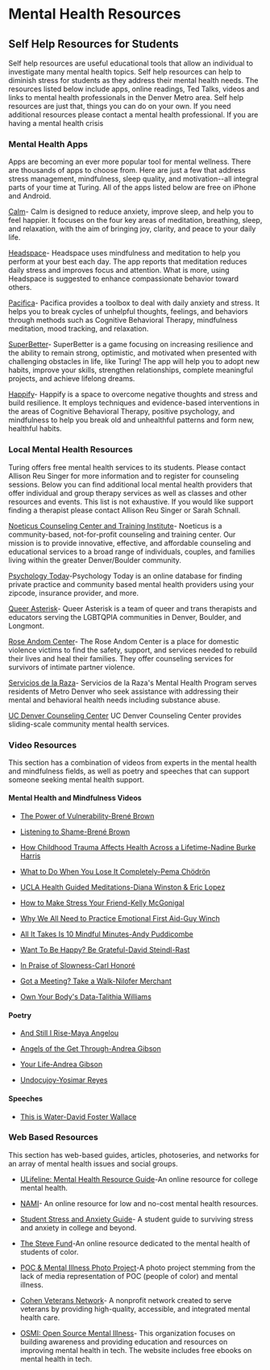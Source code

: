 # Mental Health Resources

## Self Help Resources for Students
Self help resources are useful educational tools that allow an individual to investigate many mental health topics. Self help resources can help to diminish stress for students as they address their mental health needs. The resources listed below include apps, online readings, Ted Talks, videos and links to mental health professionals in the Denver Metro area. Self help resources are just that, things you can do on your own. If you need additional resources please contact a mental health professional. If you are having a mental health crisis

### Mental Health Apps
Apps are becoming an ever more popular tool for mental wellness. There are thousands of apps to choose from. Here are just a few that address stress management, mindfulness, sleep quality, and motivation--all integral parts of your time at Turing. All of the apps listed below are free on iPhone and Android. 

[Calm](https://www.calm.com "Calm")- Calm is designed to reduce anxiety, improve sleep, and help you to feel happier. It focuses on the four key areas of meditation, breathing, sleep, and relaxation, with the aim of bringing joy, clarity, and peace to your daily life.  

[Headspace](https://www.headspace.com "Headspace")- Headspace uses mindfulness and meditation to help you perform at your best each day. The app reports that meditation reduces daily stress and improves focus and attention. What is more, using Headspace is suggested to enhance compassionate behavior toward others. 

[Pacifica](https://www.thinkpacifica.com "Pacifica")- Pacifica provides a toolbox to deal with daily anxiety and stress. It helps you to break cycles of unhelpful thoughts, feelings, and behaviors through methods such as Cognitive Behavioral Therapy, mindfulness meditation, mood tracking, and relaxation.

[SuperBetter](https://www.superbetter.com "SuperBetter")- SuperBetter is a game focusing on increasing resilience and the ability to remain strong, optimistic, and motivated when presented with challenging obstacles in life, like Turing! The app will help you to adopt new habits, improve your skills, strengthen relationships, complete meaningful projects, and achieve lifelong dreams.

[Happify](https://www.happify.com/?srid=ggl_sem_org&c1=112833461&c2=&c3=4979217221,happify&gclid=EAIaIQobChMIueHJpYPe3AIVCqlpCh3OnAf6EAAYASAAEgLvgfD_BwE "Happify")- Happify is a space to overcome negative thoughts and stress and build resilience. It employs techniques and evidence-based interventions in the areas of Cognitive Behavioral Therapy, positive psychology, and mindfulness to help you break old and unhealthful patterns and form new, healthful habits.

### Local Mental Health Resources
Turing offers free mental health services to its students. Please contact Allison Reu Singer for more information and to register for counseling sessions. Below you can find additional local mental health providers that offer individual and group therapy services as well as classes and other resources and events. This list is not exhaustive. If you would like support finding a therapist please contact Allison Reu Singer or Sarah Schnall.   

[Noeticus Counseling Center and Training Institute](http://www.noeticus.org/ "Noeticus Counseling Center and Training Institute")- Noeticus is a community-based, not-for-profit counseling and training center. Our mission is to provide innovative, effective, and affordable counseling and educational services to a broad range of individuals, couples, and families living within the greater Denver/Boulder community.

[Psychology Today](https://www.psychologytoday.com/us "Psychology Today")-Psychology Today is an online database for finding private practice and community based mental health providers using your zipcode, insurance provider, and more.  

[Queer Asterisk](http://www.queerasterisk.com "Queer Asterisk")- Queer Asterisk is a team of queer and trans therapists and educators serving the LGBTQPIA communities in Denver, Boulder, and Longmont. 

[Rose Andom Center](http://roseandomcenter.org "Rose Andom Center")- The Rose Andom Center is a place for domestic violence victims to find the safety, support, and services needed to rebuild their lives and heal their families. They offer counseling services for survivors of intimate partner violence. 

[Servicios de la Raza](http://serviciosdelaraza.org/mental-health/ "Servicios de la Raza")- Servicios de la Raza's Mental Health Program serves residents of Metro Denver who seek assistance with addressing their mental and behavioral health needs including substance abuse.

[UC Denver Counseling Center](http://www.ucdenver.edu/life/services/counseling-center/Pages/default.aspx  "UC Denver Counseling Center") UC Denver Counseling Center provides sliding-scale community mental health services.  

### Video Resources
This section has a combination of videos from experts in the mental health and mindfulness fields, as well as poetry and speeches that can support someone seeking mental health support.

#### Mental Health and Mindfulness Videos
* [The Power of Vulnerability-Brené Brown](https://www.youtube.com/watch?v=iCvmsMzlF7o "The Power of Vulnerability-Brené Brown")

* [Listening to Shame-Brené Brown](https://www.youtube.com/watch?time_continue=1&v=psN1DORYYV0 "Listening to Shame-Brené Brown")  

* [How Childhood Trauma Affects Health Across a Lifetime-Nadine Burke Harris](https://www.ted.com/talks/nadine_burke_harris_how_childhood_trauma_affects_health_across_a_lifetime "How Childhood Trauma Affects Health Across a Lifetime-Nadine Burke Harris")

* [What to Do When You Lose It Completely-Pema Chödrön](https://www.youtube.com/watch?v=asRKEXq-Y3g "What to Do When You Lose It Completely-Pema Chödrön")

* [UCLA Health Guided Meditations-Diana Winston & Eric Lopez](http://marc.ucla.edu/mindful-meditations "UCLA Health Guided Meditations-Diana Winston & Eric Lopez")  

* [How to Make Stress Your Friend-Kelly McGonigal](https://www.ted.com/talks/kelly_mcgonigal_how_to_make_stress_your_friend)

* [Why We All Need to Practice Emotional First Aid-Guy Winch](https://www.ted.com/talks/guy_winch_the_case_for_emotional_hygiene?referrer=playlist-the_importance_of_self_care)

* [All It Takes Is 10 Mindful Minutes-Andy Puddicombe](https://www.ted.com/talks/andy_puddicombe_all_it_takes_is_10_mindful_minutes?referrer=playlist-the_importance_of_self_care)

* [Want To Be Happy? Be Grateful-David Steindl-Rast](https://www.ted.com/talks/david_steindl_rast_want_to_be_happy_be_grateful?referrer=playlist-the_importance_of_self_care)

* [In Praise of Slowness-Carl Honoré](https://www.ted.com/talks/carl_honore_praises_slowness?referrer=playlist-the_importance_of_self_care)

* [Got a Meeting? Take a Walk-Nilofer Merchant](https://www.ted.com/talks/nilofer_merchant_got_a_meeting_take_a_walk?referrer=playlist-the_importance_of_self_care)

* [Own Your Body's Data-Talithia Williams](https://www.ted.com/talks/talithia_williams_own_your_body_s_data?referrer=playlist-the_importance_of_self_care)

#### Poetry
* [And Still I Rise-Maya Angelou](https://www.youtube.com/watch?v=JqOqo50LSZ0 "And Still I Rise-Maya Angelou")

* [Angels of the Get Through-Andrea Gibson](https://www.youtube.com/watch?v=HVZEVfInB_E "Angels of the Get Through-Andrea Gibson") 

* [Your Life-Andrea Gibson](https://www.youtube.com/watch?v=gsUp6Wd_o8I "Your Life-Andrea Gibson")

* [Undocujoy-Yosimar Reyes](https://www.youtube.com/watch?v=V1kkdBjASfc "Undocujoy-Yosimar Reyes")

#### Speeches
* [This is Water-David Foster Wallace](https://www.youtube.com/watch?v=PhhC_N6Bm_s "This is Water-David Foster Wallace")

### Web Based Resources
This section has web-based guides, articles, photoseries, and networks for an array of mental health issues and social groups. 

* [ULifeline: Mental Health Resource Guide](http://www.ulifeline.org "ULifeline: Mental Health Resource Guides")-An online resource for college mental health.

* [NAMI](https://www.nami.org/Find-Support)- An online resource for low and no-cost mental health resources.

* [Student Stress and Anxiety Guide](https://www.learnpsychology.org/student-stress-anxiety-guide/ "Student Stress and Anxiety Guide")- A student guide to surviving stress and anxiety in college and beyond.

* [The Steve Fund](https://www.stevefund.org "The Steve Fund")-An online resource dedicated to the mental health of students of color.

* [POC & Mental Illness Photo Project](http://diorvargas.com/poc-mental-illness "POC & Mental Illness Photo Project")-A photo project stemming from the lack of media representation of POC (people of color) and mental illness.

* [Cohen Veterans Network](https://www.cohenveteransnetwork.org/clinics/ "Cohen Veterans Network")- A nonprofit network created to serve veterans by providing high-quality, accessible, and integrated mental health care.

* [OSMI: Open Source Mental Illness](https://osmihelp.org/)- This organization focuses on building awareness and providing education and resources on improving mental health in tech. The website includes free ebooks on mental health in tech.

